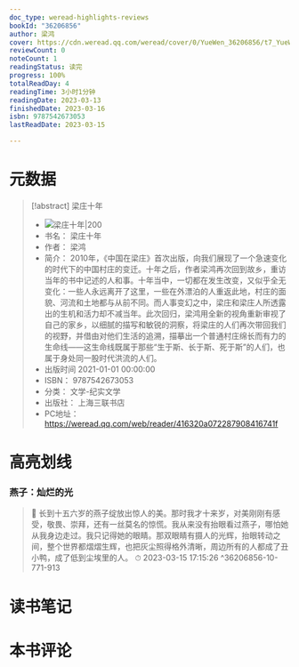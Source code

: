 ```yaml
---
doc_type: weread-highlights-reviews
bookId: "36206856"
author: 梁鸿
cover: https://cdn.weread.qq.com/weread/cover/0/YueWen_36206856/t7_YueWen_36206856.jpg
reviewCount: 0
noteCount: 1
readingStatus: 读完
progress: 100%
totalReadDay: 4
readingTime: 3小时1分钟
readingDate: 2023-03-13
finishedDate: 2023-03-16
isbn: 9787542673053
lastReadDate: 2023-03-15

---
```

# 元数据
> [!abstract] 梁庄十年
> - ![ 梁庄十年|200](https://cdn.weread.qq.com/weread/cover/0/YueWen_36206856/t7_YueWen_36206856.jpg)
> - 书名： 梁庄十年
> - 作者： 梁鸿
> - 简介： 2010年，《中国在梁庄》首次出版，向我们展现了一个急速变化的时代下的中国村庄的变迁。十年之后，作者梁鸿再次回到故乡，重访当年的书中记述的人和事。十年当中，一切都在发生改变，又似乎全无变化：一些人永远离开了这里，一些在外漂泊的人重返此地，村庄的面貌、河流和土地都与从前不同。而人事变幻之中，梁庄和梁庄人所透露出的生机和活力却不减当年。此次回归，梁鸿用全新的视角重新审视了自己的家乡，以细腻的描写和敏锐的洞察，将梁庄的人们再次带回我们的视野，并借由对他们生活的追溯，描摹出一个普通村庄绵长而有力的生命线——这生命线既属于那些“生于斯、长于斯、死于斯”的人们，也属于身处同一股时代洪流的人们。
> - 出版时间 2021-01-01 00:00:00
> - ISBN： 9787542673053
> - 分类： 文学-纪实文学
> - 出版社： 上海三联书店
> - PC地址：https://weread.qq.com/web/reader/416320a072287908416741f

# 高亮划线

### 燕子：灿烂的光

> 📌 长到十五六岁的燕子绽放出惊人的美。那时我才十来岁，对美刚刚有感受，敬畏、崇拜，还有一丝莫名的惊慌。我从来没有抬眼看过燕子，哪怕她从我身边走过。我只记得她的眼睛。那双眼睛有摄人的光辉，抬眼转动之间，整个世界都熠熠生辉，也把灰尘照得格外清晰，周边所有的人都成了丑小鸭，成了低到尘埃里的人。 
> ⏱ 2023-03-15 17:15:26 ^36206856-10-771-913

# 读书笔记

# 本书评论
